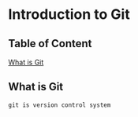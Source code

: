 # Introduction to Git

## Table of Content

[What is Git](#what-is-git)

## What is Git

    git is version control system 
